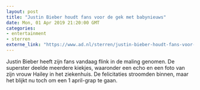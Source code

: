 ```yaml
---
layout: post
title: "Justin Bieber houdt fans voor de gek met babynieuws"
date: Mon, 01 Apr 2019 21:20:00 GMT
categories: 
- entertainment 
- sterren 
externe_link: "https://www.ad.nl/sterren/justin-bieber-houdt-fans-voor-de-gek-met-babynieuws~a72308ed/"
---
```


Justin Bieber heeft zijn fans vandaag flink in de maling genomen. De superster deelde meerdere kiekjes, waaronder een echo en een foto van zijn vrouw Hailey in het ziekenhuis. De felicitaties stroomden binnen, maar het blijkt nu toch om een 1 april-grap te gaan.
